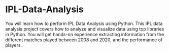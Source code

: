 # IPL-Data-Analysis

 You will learn how to perform IPL Data Analysis using Python.
 This IPL data analysis project covers how to analyze and visualize data using top libraries in Python. 
 You will get hands-on experience extracting information from the different matches played between 2008 and 2020, 
 and the performance of players.
